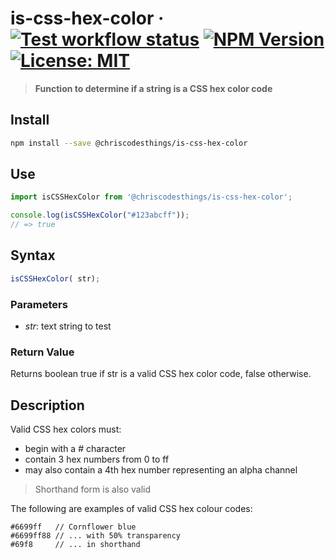 # is-css-hex-color &middot; [![Test workflow status](https://github.com/ChrisCodesThings/is-css-hex-color/actions/workflows/test.yml/badge.svg)](../../actions/workflows/test.yml) [![NPM Version](https://img.shields.io/npm/v/@chriscodesthings/is-css-hex-color)](https://www.npmjs.com/package/@chriscodesthings/is-css-hex-color) [![License: MIT](https://img.shields.io/badge/License-MIT-blue.svg)](https://opensource.org/licenses/MIT)

> **Function to determine if a string is a CSS hex color code**

## Install

```sh
npm install --save @chriscodesthings/is-css-hex-color
```

## Use

```js
import isCSSHexColor from '@chriscodesthings/is-css-hex-color';

console.log(isCSSHexColor("#123abcff"));
// => true
```

## Syntax

```js
isCSSHexColor( str);
```

### Parameters

- *str*: text string to test

### Return Value

Returns boolean true if str is a valid CSS hex color code, false otherwise.

## Description

Valid CSS hex colors must:
- begin with a # character
- contain 3 hex numbers from 0 to ff
- may also contain a 4th hex number representing an alpha channel

> Shorthand form is also valid

The following are examples of valid CSS hex colour codes:
```
#6699ff   // Cornflower blue
#6699ff88 // ... with 50% transparency
#69f8     // ... in shorthand
